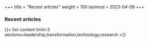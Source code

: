 +++
title = "Recent articles"
weight = 100
lastmod = 2023-04-06
+++

### Recent articles

{{< list-content limit=3 sections=leadership,transformation,technology,research >}}
